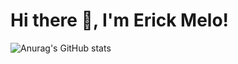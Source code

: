 <h1>Hi there 👋, I'm Erick Melo!</h1>

![Anurag's GitHub stats](https://github-readme-stats.vercel.app/api?username=ericksmelo&show_icons=true&title_color)
